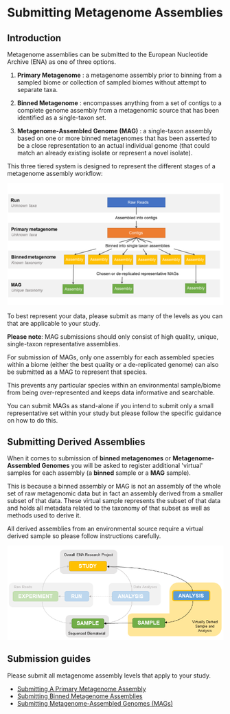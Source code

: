 # Submitting Metagenome Assemblies 

## Introduction

Metagenome assemblies can be submitted to the European Nucleotide Archive (ENA) as one of three options.

1. **Primary Metagenome** : a metagenome assembly prior to binning from a sampled biome or collection of sampled biomes without attempt to separate taxa.

2. **Binned Metagenome** : encompasses anything from a set of contigs to a complete genome assembly from a metagenomic source that has been identified as a single-taxon set.

3. **Metagenome-Assembled Genome (MAG)** : a single-taxon assembly based on one or more binned metagenomes that has been asserted to be a close representation to an actual individual genome (that could match an already existing isolate or represent a novel isolate).

This three tiered system is designed to represent the different stages of a metagenome assembly workflow:

![Metagenome assembly levels](../images/metagenomes.png)

To best represent your data, please submit as many of the levels as you can that are applicable to your study.

**Please note**: MAG submissions should only consist of high quality, unique, single-taxon representative assemblies.

For submission of MAGs, only one assembly for each assembled species within a biome (either the best quality or a de-replicated genome) can also be submitted as a MAG to represent that species.

This prevents any particular species within an environmental sample/biome from being over-represented and keeps data informative and searchable. 

You can submit MAGs as stand-alone if you intend to submit only a small representative set within your study but please follow the specific guidance on how to do this.

## Submitting Derived Assemblies

When it comes to submission of **binned metagenomes** or **Metagenome-Assembled Genomes** you will be asked to register additional 'virtual' samples for each assembly (a **binned** sample or a **MAG** sample).

This is because a binned assembly or MAG is not an assembly of the whole set of raw metagenomic data but in fact an assembly derived from a smaller subset of that data. These virtual sample represents the subset of that data and holds all metadata related to the taxonomy of that subset as well as methods used to derive it.

All derived assemblies from an environmental source require a virtual derived sample so please follow instructions carefully.

![Metagenome sample relation](../images/metadata_model_derivedanalysis.png)

## Submission guides

Please submit all metagenome assembly levels that apply to your study.

- [Submitting A Primary Metagenome Assembly](metagenome/primary.html)
- [Submitting Binned Metagenome Assemblies](metagenome/binned.html)
- [Submitting Metagenome-Assembled Genomes (MAGs)](metagenome/mag.html)
